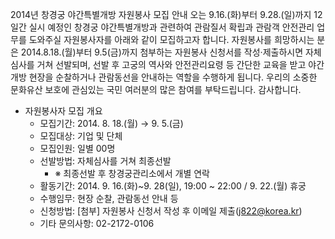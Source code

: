 2014년 창경궁 야간특별개방 자원봉사 모집 안내
오는 9.16.(화)부터 9.28.(일)까지 12일간 실시 예정인 창경궁 야간특별개방과 관련하여 관람질서 확립과 관람객 안전관리 업무를 도와주실 자원봉사자를 아래와 같이 모집하고자 합니다.
자원봉사를 희망하시는 분은 2014.8.18.(월)부터 9.5(금)까지 첨부하는 자원봉사 신청서를 작성·제출하시면 자체 심사를 거쳐 선발되며, 선발 후 고궁의 역사와 안전관리요령 등 간단한 교육을 받고 야간개방 현장을 순찰하거나 관람동선을 안내하는 역할을 수행하게 됩니다.
우리의 소중한 문화유산 보호에 관심있는 국민 여러분의 많은 참여를 부탁드립니다.
감사합니다.

- 자원봉사자 모집 개요
  - 모집기간: 2014. 8. 18.(월) → 9. 5.(금)
  - 모집대상: 기업 및 단체
  - 모집인원: 일별 00명
  - 선발방법: 자체심사를 거쳐 최종선발
    - ※ 최종선발 후 창경궁관리소에서 개별 연락
  - 활동기간: 2014. 9. 16.(화)~9. 28(일), 19:00 ~ 22:00 / 9. 22.(월) 휴궁
  - 수행임무: 현장 순찰, 관람동선 안내 등
  - 신청방법: [첨부] 자원봉사 신청서 작성 후 이메일 제출(j822@korea.kr)
  - 기타 문의사항: 02-2172-0106